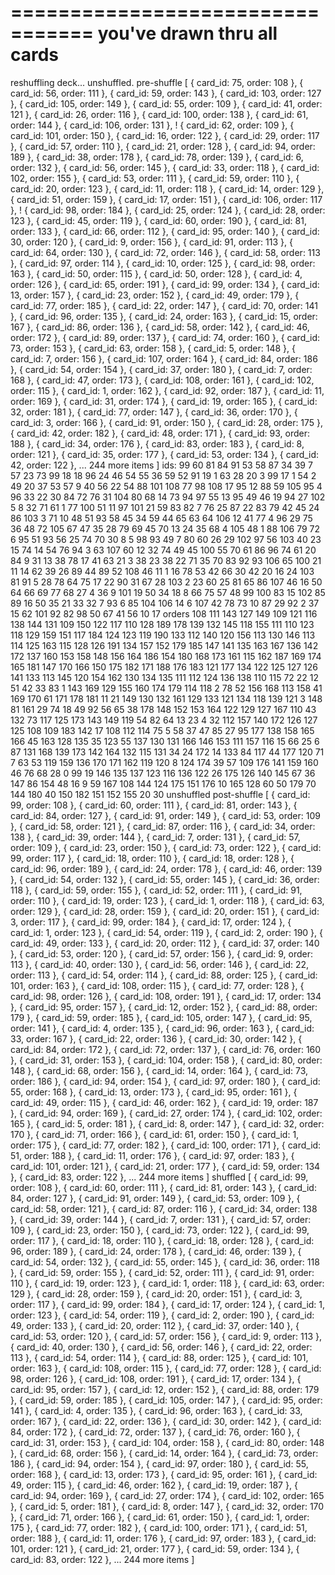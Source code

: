 =================================
you've drawn thru all cards
==================================

reshuffling deck...
unshuffled. pre-shuffle [
{ card_id: 75, order: 108 },
{ card_id: 56, order: 111 },
{ card_id: 59, order: 143 },
{ card_id: 103, order: 127 },
{ card_id: 105, order: 149 },
{ card_id: 55, order: 109 },
{ card_id: 41, order: 121 },
{ card_id: 26, order: 116 },
{ card_id: 100, order: 138 },
{ card_id: 61, order: 144 },
{ card_id: 106, order: 131 }, !
{ card_id: 62, order: 109 },
{ card_id: 101, order: 150 },
{ card_id: 16, order: 122 },
{ card_id: 29, order: 117 },
{ card_id: 57, order: 110 },
{ card_id: 21, order: 128 },
{ card_id: 94, order: 189 },
{ card_id: 38, order: 178 },
{ card_id: 78, order: 139 },
{ card_id: 6, order: 132 },
{ card_id: 56, order: 145 },
{ card_id: 33, order: 118 },
{ card_id: 102, order: 155 },
{ card_id: 53, order: 111 },
{ card_id: 59, order: 110 },
{ card_id: 20, order: 123 },
{ card_id: 11, order: 118 },
{ card_id: 14, order: 129 },
{ card_id: 51, order: 159 },
{ card_id: 17, order: 151 },
{ card_id: 106, order: 117 }, !
{ card_id: 98, order: 184 },
{ card_id: 25, order: 124 },
{ card_id: 28, order: 123 },
{ card_id: 45, order: 119 },
{ card_id: 60, order: 190 },
{ card_id: 81, order: 133 },
{ card_id: 66, order: 112 },
{ card_id: 95, order: 140 },
{ card_id: 30, order: 120 },
{ card_id: 9, order: 156 },
{ card_id: 91, order: 113 },
{ card_id: 64, order: 130 },
{ card_id: 72, order: 146 },
{ card_id: 58, order: 113 },
{ card_id: 97, order: 114 },
{ card_id: 10, order: 125 },
{ card_id: 98, order: 163 },
{ card_id: 50, order: 115 },
{ card_id: 50, order: 128 },
{ card_id: 4, order: 126 },
{ card_id: 65, order: 191 },
{ card_id: 99, order: 134 },
{ card_id: 13, order: 157 },
{ card_id: 23, order: 152 },
{ card_id: 49, order: 179 },
{ card_id: 77, order: 185 },
{ card_id: 22, order: 147 },
{ card_id: 70, order: 141 },
{ card_id: 96, order: 135 },
{ card_id: 24, order: 163 },
{ card_id: 15, order: 167 },
{ card_id: 86, order: 136 },
{ card_id: 58, order: 142 },
{ card_id: 46, order: 172 },
{ card_id: 89, order: 137 },
{ card_id: 74, order: 160 },
{ card_id: 73, order: 153 },
{ card_id: 63, order: 158 },
{ card_id: 5, order: 148 },
{ card_id: 7, order: 156 },
{ card_id: 107, order: 164 },
{ card_id: 84, order: 186 },
{ card_id: 54, order: 154 },
{ card_id: 37, order: 180 },
{ card_id: 7, order: 168 },
{ card_id: 47, order: 173 },
{ card_id: 108, order: 161 },
{ card_id: 102, order: 115 },
{ card_id: 1, order: 162 },
{ card_id: 92, order: 187 },
{ card_id: 11, order: 169 },
{ card_id: 31, order: 174 },
{ card_id: 19, order: 165 },
{ card_id: 32, order: 181 },
{ card_id: 77, order: 147 },
{ card_id: 36, order: 170 },
{ card_id: 3, order: 166 },
{ card_id: 91, order: 150 },
{ card_id: 28, order: 175 },
{ card_id: 42, order: 182 },
{ card_id: 48, order: 171 },
{ card_id: 93, order: 188 },
{ card_id: 34, order: 176 },
{ card_id: 83, order: 183 },
{ card_id: 8, order: 121 },
{ card_id: 35, order: 177 },
{ card_id: 53, order: 134 },
{ card_id: 42, order: 122 },
... 244 more items
]
ids: 99 60 81 84 91 53 58 87 34 39 7 57 23 73 99 18 18 96 24 46 54 55 36 59 52 91 19 1 63 28 20 3 99 17 1 54 2 49 20 37 53 57 9 40 56 22 54 88 101 108 77 98 108 17 95 12 88 59 105 95 4 96 33 22 30 84 72 76 31 104 80 68 14 73 94 97 55 13 95 49 46 19 94 27 102 5 8 32 71 61 1 77 100 51 11 97 101 21 59 83 82 7 76 25 87 22 83 79 42 45 24 86 103 3 71 10 48 51 93 58 45 34 59 44 65 63 64 106 12 41 77 4 96 29 75 36 48 72 105 67 47 35 28 79 69 45 70 13 24 35 68 4 105 48 1 88 106 79 72 6 95 51 93 56 25 74 70 30 8 5 98 93 49 7 80 60 26 29 102 97 56 103 40 23 15 74 14 54 76 94 3 63 107 60 12 32 74 49 45 100 55 70 61 86 96 74 61 20 84 9 31 13 38 78 17 41 63 21 3 38 23 38 22 71 35 70 83 92 93 106 65 100 21 11 14 62 39 26 89 44 89 52 108 46 11 1 16 78 53 42 66 30 42 20 16 24 103 81 91 5 28 78 64 75 17 22 90 31 67 28 103 2 23 60 25 81 65 86 107 46 16 50 64 66 69 77 68 27 4 36 9 101 19 50 34 18 8 66 75 57 48 99 100 83 15 102 85 89 16 50 35 21 33 32 7 93 6 85 104 106 14 6 107 42 78 73 10 87 29 92 2 37 15 62 101 92 82 98 50 67 41 56 10 17
orders 108 111 143 127 149 109 121 116 138 144 131 109 150 122 117 110 128 189 178 139 132 145 118 155 111 110 123 118 129 159 151 117 184 124 123 119 190 133 112 140 120 156 113 130 146 113 114 125 163 115 128 126 191 134 157 152 179 185 147 141 135 163 167 136 142 172 137 160 153 158 148 156 164 186 154 180 168 173 161 115 162 187 169 174 165 181 147 170 166 150 175 182 171 188 176 183 121 177 134 122 125 127 126 141 133 113 145 120 154 162 130 134 135 111 112 124 136 138 110 115 72 22 12 51 42 33 83 1 143 169 129 155 160 174 179 114 118 2 78 52 156 168 113 158 41 169 170 61 171 178 181 11 21 149 130 132 161 129 133 121 134 118 139 121 3 148 81 161 29 74 18 49 92 56 65 38 178 148 152 153 164 122 129 127 167 110 43 132 73 117 125 173 143 149 119 54 82 64 13 23 4 32 112 157 140 172 126 127 125 108 109 183 142 17 108 112 114 75 5 58 37 47 85 27 95 177 138 158 165 166 45 163 128 135 35 123 55 137 130 131 166 146 153 111 157 116 15 66 25 6 87 131 168 139 173 142 164 132 115 131 34 24 172 14 133 84 117 44 177 120 71 7 63 53 119 159 136 170 171 162 119 120 8 124 174 39 57 109 176 141 159 160 46 76 68 28 0 99 19 146 135 137 123 116 136 122 26 175 126 140 145 67 36 147 86 154 48 16 9 59 167 108 144 124 175 151 176 10 165 128 60 50 179 70 144 180 40 150 182 151 152 155 20 30
unshuffled post-shuffle [
{ card_id: 99, order: 108 },
{ card_id: 60, order: 111 },
{ card_id: 81, order: 143 },
{ card_id: 84, order: 127 },
{ card_id: 91, order: 149 },
{ card_id: 53, order: 109 },
{ card_id: 58, order: 121 },
{ card_id: 87, order: 116 },
{ card_id: 34, order: 138 },
{ card_id: 39, order: 144 },
{ card_id: 7, order: 131 },
{ card_id: 57, order: 109 },
{ card_id: 23, order: 150 },
{ card_id: 73, order: 122 },
{ card_id: 99, order: 117 },
{ card_id: 18, order: 110 },
{ card_id: 18, order: 128 },
{ card_id: 96, order: 189 },
{ card_id: 24, order: 178 },
{ card_id: 46, order: 139 },
{ card_id: 54, order: 132 },
{ card_id: 55, order: 145 },
{ card_id: 36, order: 118 },
{ card_id: 59, order: 155 },
{ card_id: 52, order: 111 },
{ card_id: 91, order: 110 },
{ card_id: 19, order: 123 },
{ card_id: 1, order: 118 },
{ card_id: 63, order: 129 },
{ card_id: 28, order: 159 },
{ card_id: 20, order: 151 },
{ card_id: 3, order: 117 },
{ card_id: 99, order: 184 },
{ card_id: 17, order: 124 },
{ card_id: 1, order: 123 },
{ card_id: 54, order: 119 },
{ card_id: 2, order: 190 },
{ card_id: 49, order: 133 },
{ card_id: 20, order: 112 },
{ card_id: 37, order: 140 },
{ card_id: 53, order: 120 },
{ card_id: 57, order: 156 },
{ card_id: 9, order: 113 },
{ card_id: 40, order: 130 },
{ card_id: 56, order: 146 },
{ card_id: 22, order: 113 },
{ card_id: 54, order: 114 },
{ card_id: 88, order: 125 },
{ card_id: 101, order: 163 },
{ card_id: 108, order: 115 },
{ card_id: 77, order: 128 },
{ card_id: 98, order: 126 },
{ card_id: 108, order: 191 },
{ card_id: 17, order: 134 },
{ card_id: 95, order: 157 },
{ card_id: 12, order: 152 },
{ card_id: 88, order: 179 },
{ card_id: 59, order: 185 },
{ card_id: 105, order: 147 },
{ card_id: 95, order: 141 },
{ card_id: 4, order: 135 },
{ card_id: 96, order: 163 },
{ card_id: 33, order: 167 },
{ card_id: 22, order: 136 },
{ card_id: 30, order: 142 },
{ card_id: 84, order: 172 },
{ card_id: 72, order: 137 },
{ card_id: 76, order: 160 },
{ card_id: 31, order: 153 },
{ card_id: 104, order: 158 },
{ card_id: 80, order: 148 },
{ card_id: 68, order: 156 },
{ card_id: 14, order: 164 },
{ card_id: 73, order: 186 },
{ card_id: 94, order: 154 },
{ card_id: 97, order: 180 },
{ card_id: 55, order: 168 },
{ card_id: 13, order: 173 },
{ card_id: 95, order: 161 },
{ card_id: 49, order: 115 },
{ card_id: 46, order: 162 },
{ card_id: 19, order: 187 },
{ card_id: 94, order: 169 },
{ card_id: 27, order: 174 },
{ card_id: 102, order: 165 },
{ card_id: 5, order: 181 },
{ card_id: 8, order: 147 },
{ card_id: 32, order: 170 },
{ card_id: 71, order: 166 },
{ card_id: 61, order: 150 },
{ card_id: 1, order: 175 },
{ card_id: 77, order: 182 },
{ card_id: 100, order: 171 },
{ card_id: 51, order: 188 },
{ card_id: 11, order: 176 },
{ card_id: 97, order: 183 },
{ card_id: 101, order: 121 },
{ card_id: 21, order: 177 },
{ card_id: 59, order: 134 },
{ card_id: 83, order: 122 },
... 244 more items
]
shuffled [
{ card_id: 99, order: 108 },
{ card_id: 60, order: 111 },
{ card_id: 81, order: 143 },
{ card_id: 84, order: 127 },
{ card_id: 91, order: 149 },
{ card_id: 53, order: 109 },
{ card_id: 58, order: 121 },
{ card_id: 87, order: 116 },
{ card_id: 34, order: 138 },
{ card_id: 39, order: 144 },
{ card_id: 7, order: 131 },
{ card_id: 57, order: 109 },
{ card_id: 23, order: 150 },
{ card_id: 73, order: 122 },
{ card_id: 99, order: 117 },
{ card_id: 18, order: 110 },
{ card_id: 18, order: 128 },
{ card_id: 96, order: 189 },
{ card_id: 24, order: 178 },
{ card_id: 46, order: 139 },
{ card_id: 54, order: 132 },
{ card_id: 55, order: 145 },
{ card_id: 36, order: 118 },
{ card_id: 59, order: 155 },
{ card_id: 52, order: 111 },
{ card_id: 91, order: 110 },
{ card_id: 19, order: 123 },
{ card_id: 1, order: 118 },
{ card_id: 63, order: 129 },
{ card_id: 28, order: 159 },
{ card_id: 20, order: 151 },
{ card_id: 3, order: 117 },
{ card_id: 99, order: 184 },
{ card_id: 17, order: 124 },
{ card_id: 1, order: 123 },
{ card_id: 54, order: 119 },
{ card_id: 2, order: 190 },
{ card_id: 49, order: 133 },
{ card_id: 20, order: 112 },
{ card_id: 37, order: 140 },
{ card_id: 53, order: 120 },
{ card_id: 57, order: 156 },
{ card_id: 9, order: 113 },
{ card_id: 40, order: 130 },
{ card_id: 56, order: 146 },
{ card_id: 22, order: 113 },
{ card_id: 54, order: 114 },
{ card_id: 88, order: 125 },
{ card_id: 101, order: 163 },
{ card_id: 108, order: 115 },
{ card_id: 77, order: 128 },
{ card_id: 98, order: 126 },
{ card_id: 108, order: 191 },
{ card_id: 17, order: 134 },
{ card_id: 95, order: 157 },
{ card_id: 12, order: 152 },
{ card_id: 88, order: 179 },
{ card_id: 59, order: 185 },
{ card_id: 105, order: 147 },
{ card_id: 95, order: 141 },
{ card_id: 4, order: 135 },
{ card_id: 96, order: 163 },
{ card_id: 33, order: 167 },
{ card_id: 22, order: 136 },
{ card_id: 30, order: 142 },
{ card_id: 84, order: 172 },
{ card_id: 72, order: 137 },
{ card_id: 76, order: 160 },
{ card_id: 31, order: 153 },
{ card_id: 104, order: 158 },
{ card_id: 80, order: 148 },
{ card_id: 68, order: 156 },
{ card_id: 14, order: 164 },
{ card_id: 73, order: 186 },
{ card_id: 94, order: 154 },
{ card_id: 97, order: 180 },
{ card_id: 55, order: 168 },
{ card_id: 13, order: 173 },
{ card_id: 95, order: 161 },
{ card_id: 49, order: 115 },
{ card_id: 46, order: 162 },
{ card_id: 19, order: 187 },
{ card_id: 94, order: 169 },
{ card_id: 27, order: 174 },
{ card_id: 102, order: 165 },
{ card_id: 5, order: 181 },
{ card_id: 8, order: 147 },
{ card_id: 32, order: 170 },
{ card_id: 71, order: 166 },
{ card_id: 61, order: 150 },
{ card_id: 1, order: 175 },
{ card_id: 77, order: 182 },
{ card_id: 100, order: 171 },
{ card_id: 51, order: 188 },
{ card_id: 11, order: 176 },
{ card_id: 97, order: 183 },
{ card_id: 101, order: 121 },
{ card_id: 21, order: 177 },
{ card_id: 59, order: 134 },
{ card_id: 83, order: 122 },
... 244 more items
]
